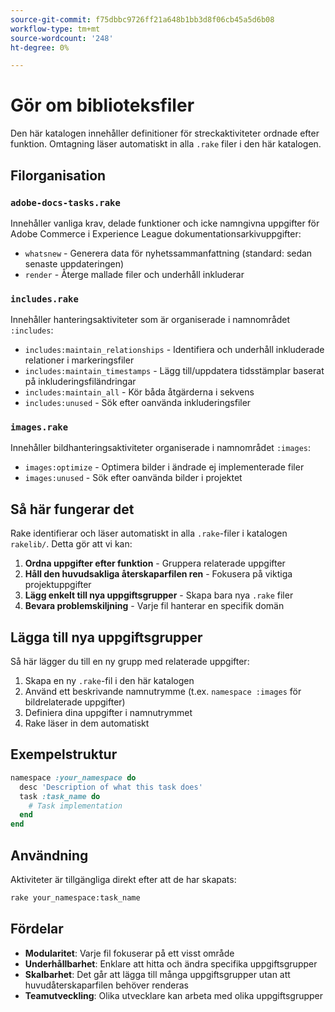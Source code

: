 ```yaml
---
source-git-commit: f75dbbc9726ff21a648b1bb3d8f06cb45a5d6b08
workflow-type: tm+mt
source-wordcount: '248'
ht-degree: 0%

---
```

# Gör om biblioteksfiler

Den här katalogen innehåller definitioner för streckaktiviteter ordnade efter funktion. Omtagning läser automatiskt in alla `.rake` filer i den här katalogen.

## Filorganisation

### `adobe-docs-tasks.rake`

Innehåller vanliga krav, delade funktioner och icke namngivna uppgifter för Adobe Commerce i Experience League dokumentationsarkivuppgifter:

- `whatsnew` - Generera data för nyhetssammanfattning (standard: sedan senaste uppdateringen)
- `render` - Återge mallade filer och underhåll inkluderar

### `includes.rake`

Innehåller hanteringsaktiviteter som är organiserade i namnområdet `:includes`:

- `includes:maintain_relationships` - Identifiera och underhåll inkluderade relationer i markeringsfiler
- `includes:maintain_timestamps` - Lägg till/uppdatera tidsstämplar baserat på inkluderingsfiländringar
- `includes:maintain_all` - Kör båda åtgärderna i sekvens
- `includes:unused` - Sök efter oanvända inkluderingsfiler

### `images.rake`

Innehåller bildhanteringsaktiviteter organiserade i namnområdet `:images`:

- `images:optimize` - Optimera bilder i ändrade ej implementerade filer
- `images:unused` - Sök efter oanvända bilder i projektet

## Så här fungerar det

Rake identifierar och läser automatiskt in alla `.rake`-filer i katalogen `rakelib/`. Detta gör att vi kan:

1. **Ordna uppgifter efter funktion** - Gruppera relaterade uppgifter
2. **Håll den huvudsakliga återskaparfilen ren** - Fokusera på viktiga projektuppgifter
3. **Lägg enkelt till nya uppgiftsgrupper** - Skapa bara nya `.rake` filer
4. **Bevara problemskiljning** - Varje fil hanterar en specifik domän

## Lägga till nya uppgiftsgrupper

Så här lägger du till en ny grupp med relaterade uppgifter:

1. Skapa en ny `.rake`-fil i den här katalogen
2. Använd ett beskrivande namnutrymme (t.ex. `namespace :images` för bildrelaterade uppgifter)
3. Definiera dina uppgifter i namnutrymmet
4. Rake läser in dem automatiskt

## Exempelstruktur

```ruby
namespace :your_namespace do
  desc 'Description of what this task does'
  task :task_name do
    # Task implementation
  end
end
```

## Användning

Aktiviteter är tillgängliga direkt efter att de har skapats:

```bash
rake your_namespace:task_name
```

## Fördelar

- **Modularitet**: Varje fil fokuserar på ett visst område
- **Underhållbarhet**: Enklare att hitta och ändra specifika uppgiftsgrupper
- **Skalbarhet**: Det går att lägga till många uppgiftsgrupper utan att huvudåterskaparfilen behöver renderas
- **Teamutveckling**: Olika utvecklare kan arbeta med olika uppgiftsgrupper
